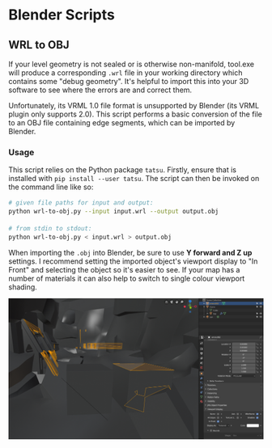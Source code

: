 # Blender Scripts

## WRL to OBJ
If your level geometry is not sealed or is otherwise non-manifold, tool.exe will produce a corresponding `.wrl` file in your working directory which contains some "debug geometry". It's helpful to import this into your 3D software to see where the errors are and correct them.

Unfortunately, its VRML 1.0 file format is unsupported by Blender (its VRML plugin only supports 2.0). This script performs a basic conversion of the file to an OBJ file containing edge segments, which can be imported by Blender.

### Usage
This script relies on the Python package `tatsu`. Firstly, ensure that is installed with `pip install --user tatsu`. The script can then be invoked on the command line like so:

```sh
# given file paths for input and output:
python wrl-to-obj.py --input input.wrl --output output.obj

# from stdin to stdout:
python wrl-to-obj.py < input.wrl > output.obj
```

When importing the `.obj` into Blender, be sure to use **Y forward and Z up** settings. I recommend setting the imported object's viewport display to "In Front" and selecting the object so it's easier to see. If your map has a number of materials it can also help to switch to single colour viewport shading.

![](resources/wrl-errors.png)
